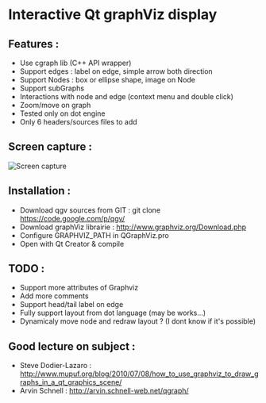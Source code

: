 Interactive Qt graphViz display
===============================

Features :
----------

* Use cgraph lib (C++ API wrapper)
* Support edges : label on edge, simple arrow both direction
* Support Nodes : box or ellipse shape, image on Node
* Support subGraphs
* Interactions with node and edge (context menu and double click)
* Zoom/move on graph
* Tested only on dot engine
* Only 6 headers/sources files to add

Screen capture :
----------------

![Screen capture](http://i39.tinypic.com/2gy1z0h.png)


Installation :
--------------

* Download qgv sources from GIT : git clone https://code.google.com/p/qgv/
* Download graphViz librairie : http://www.graphviz.org/Download.php
* Configure GRAPHVIZ_PATH in QGraphViz.pro
* Open with Qt Creator & compile

TODO :
------

* Support more attributes of Graphviz
* Add more comments
* Support head/tail label on edge
* Fully support layout from dot language (may be works...)
* Dynamicaly move node and redraw layout ? (I dont know if it's possible)

Good lecture on subject :
-------------------------

* Steve Dodier-Lazaro : <http://www.mupuf.org/blog/2010/07/08/how_to_use_graphviz_to_draw_graphs_in_a_qt_graphics_scene/>
* Arvin Schnell : <http://arvin.schnell-web.net/qgraph/>
